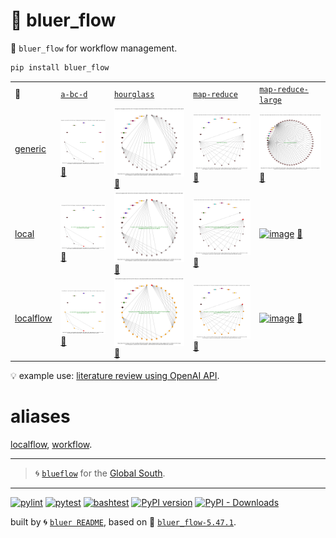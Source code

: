 # 📜 bluer_flow

📜 `bluer_flow` for workflow management.

```bash
pip install bluer_flow
```

|   |   |   |   |   |
| --- | --- | --- | --- | --- |
| 📜 | [`a-bc-d`](./patterns/a-bc-d.dot) | [`hourglass`](./patterns/hourglass.dot) | [`map-reduce`](./patterns/map-reduce.dot) | [`map-reduce-large`](./patterns/map-reduce-large.dot) |
| [generic](./runners/generic.py) | [![image](https://github.com/kamangir/assets/blob/main/bluer_flow-generic-a-bc-d/workflow.gif?raw=true&random=tniks5u1yrwf8tzz)](https://github.com/kamangir/assets/blob/main/bluer_flow-generic-a-bc-d/workflow.gif?raw=true&random=tniks5u1yrwf8tzz) [🔗](https://github.com/kamangir/assets/blob/main/bluer_flow-generic-a-bc-d/workflow.gif?raw=true&random=tniks5u1yrwf8tzz) | [![image](https://github.com/kamangir/assets/blob/main/bluer_flow-generic-hourglass/workflow.gif?raw=true&random=p8f37vhet5mejlta)](https://github.com/kamangir/assets/blob/main/bluer_flow-generic-hourglass/workflow.gif?raw=true&random=p8f37vhet5mejlta) [🔗](https://github.com/kamangir/assets/blob/main/bluer_flow-generic-hourglass/workflow.gif?raw=true&random=p8f37vhet5mejlta) | [![image](https://github.com/kamangir/assets/blob/main/bluer_flow-generic-map-reduce/workflow.gif?raw=true&random=y6lcg4o65stef55l)](https://github.com/kamangir/assets/blob/main/bluer_flow-generic-map-reduce/workflow.gif?raw=true&random=y6lcg4o65stef55l) [🔗](https://github.com/kamangir/assets/blob/main/bluer_flow-generic-map-reduce/workflow.gif?raw=true&random=y6lcg4o65stef55l) | [![image](https://github.com/kamangir/assets/blob/main/bluer_flow-generic-map-reduce-large/workflow.gif?raw=true&random=c0q5g1ie5adqalxs)](https://github.com/kamangir/assets/blob/main/bluer_flow-generic-map-reduce-large/workflow.gif?raw=true&random=c0q5g1ie5adqalxs) [🔗](https://github.com/kamangir/assets/blob/main/bluer_flow-generic-map-reduce-large/workflow.gif?raw=true&random=c0q5g1ie5adqalxs) |
| [local](./runners/local.py) | [![image](https://github.com/kamangir/assets/blob/main/bluer_flow-local-a-bc-d/workflow.gif?raw=true&random=qfvitbxs2bnqfnf0)](https://github.com/kamangir/assets/blob/main/bluer_flow-local-a-bc-d/workflow.gif?raw=true&random=qfvitbxs2bnqfnf0) [🔗](https://github.com/kamangir/assets/blob/main/bluer_flow-local-a-bc-d/workflow.gif?raw=true&random=qfvitbxs2bnqfnf0) | [![image](https://github.com/kamangir/assets/blob/main/bluer_flow-local-hourglass/workflow.gif?raw=true&random=fojoxoar8gp9bz26)](https://github.com/kamangir/assets/blob/main/bluer_flow-local-hourglass/workflow.gif?raw=true&random=fojoxoar8gp9bz26) [🔗](https://github.com/kamangir/assets/blob/main/bluer_flow-local-hourglass/workflow.gif?raw=true&random=fojoxoar8gp9bz26) | [![image](https://github.com/kamangir/assets/blob/main/bluer_flow-local-map-reduce/workflow.gif?raw=true&random=bvudpyitpsasg3oh)](https://github.com/kamangir/assets/blob/main/bluer_flow-local-map-reduce/workflow.gif?raw=true&random=bvudpyitpsasg3oh) [🔗](https://github.com/kamangir/assets/blob/main/bluer_flow-local-map-reduce/workflow.gif?raw=true&random=bvudpyitpsasg3oh) | [![image](https://github.com/kamangir/assets/blob/main/bluer_flow-local-map-reduce-large/workflow.gif?raw=true&random=na9thy0d8m56mk8t)](https://github.com/kamangir/assets/blob/main/bluer_flow-local-map-reduce-large/workflow.gif?raw=true&random=na9thy0d8m56mk8t) [🔗](https://github.com/kamangir/assets/blob/main/bluer_flow-local-map-reduce-large/workflow.gif?raw=true&random=na9thy0d8m56mk8t) |
| [localflow](./runners/localflow/runner.py) | [![image](https://github.com/kamangir/assets/blob/main/bluer_flow-localflow-a-bc-d/workflow.gif?raw=true&random=750kr1fn6hbr0arl)](https://github.com/kamangir/assets/blob/main/bluer_flow-localflow-a-bc-d/workflow.gif?raw=true&random=750kr1fn6hbr0arl) [🔗](https://github.com/kamangir/assets/blob/main/bluer_flow-localflow-a-bc-d/workflow.gif?raw=true&random=750kr1fn6hbr0arl) | [![image](https://github.com/kamangir/assets/blob/main/bluer_flow-localflow-hourglass/workflow.gif?raw=true&random=v99r39j8e0csiqyd)](https://github.com/kamangir/assets/blob/main/bluer_flow-localflow-hourglass/workflow.gif?raw=true&random=v99r39j8e0csiqyd) [🔗](https://github.com/kamangir/assets/blob/main/bluer_flow-localflow-hourglass/workflow.gif?raw=true&random=v99r39j8e0csiqyd) | [![image](https://github.com/kamangir/assets/blob/main/bluer_flow-localflow-map-reduce/workflow.gif?raw=true&random=gcpp8f47yd7ivsvm)](https://github.com/kamangir/assets/blob/main/bluer_flow-localflow-map-reduce/workflow.gif?raw=true&random=gcpp8f47yd7ivsvm) [🔗](https://github.com/kamangir/assets/blob/main/bluer_flow-localflow-map-reduce/workflow.gif?raw=true&random=gcpp8f47yd7ivsvm) | [![image](https://github.com/kamangir/assets/blob/main/bluer_flow-localflow-map-reduce-large/workflow.gif?raw=true&random=218ducyo20d1jju5)](https://github.com/kamangir/assets/blob/main/bluer_flow-localflow-map-reduce-large/workflow.gif?raw=true&random=218ducyo20d1jju5) [🔗](https://github.com/kamangir/assets/blob/main/bluer_flow-localflow-map-reduce-large/workflow.gif?raw=true&random=218ducyo20d1jju5) |

💡 example use: [literature review using OpenAI API](https://github.com/kamangir/openai-commands/tree/main/openai_commands/literature_review).

# aliases

[localflow](./bluer_flow/docs/aliases/localflow.md), 
[workflow](./bluer_flow/docs/aliases/workflow.md).


---

> 🌀 [`blueflow`](https://github.com/kamangir/notebooks-and-scripts) for the [Global South](https://github.com/kamangir/bluer-south).

---


[![pylint](https://github.com/kamangir/bluer-flow/actions/workflows/pylint.yml/badge.svg)](https://github.com/kamangir/bluer-flow/actions/workflows/pylint.yml) [![pytest](https://github.com/kamangir/bluer-flow/actions/workflows/pytest.yml/badge.svg)](https://github.com/kamangir/bluer-flow/actions/workflows/pytest.yml) [![bashtest](https://github.com/kamangir/bluer-flow/actions/workflows/bashtest.yml/badge.svg)](https://github.com/kamangir/bluer-flow/actions/workflows/bashtest.yml) [![PyPI version](https://img.shields.io/pypi/v/bluer-flow.svg)](https://pypi.org/project/bluer-flow/) [![PyPI - Downloads](https://img.shields.io/pypi/dd/bluer-flow)](https://pypistats.org/packages/bluer-flow)

built by 🌀 [`bluer README`](https://github.com/kamangir/bluer-objects/tree/main/bluer_objects/README), based on 📜 [`bluer_flow-5.47.1`](https://github.com/kamangir/bluer-flow).
